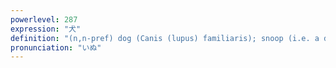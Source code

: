 ```yaml
---
powerlevel: 287
expression: "犬"
definition: "(n,n-pref) dog (Canis (lupus) familiaris); snoop (i.e. a detective, a spy, etc.); counterfeit; inferior; useless; wasteful; (P)"
pronunciation: "いぬ"
---
```

